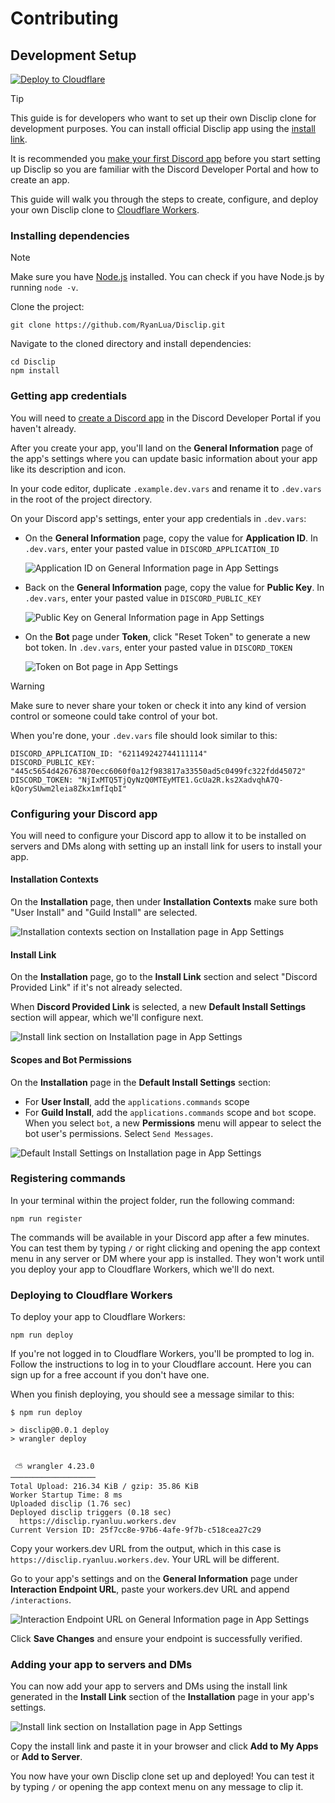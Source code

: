 # Contributing

## Development Setup

[![Deploy to Cloudflare](https://deploy.workers.cloudflare.com/button)](https://deploy.workers.cloudflare.com/?url=https%3A%2F%2Fgithub.com%2FRyanLua%2FDisclip)

> [!TIP]
> This guide is for developers who want to set up their own Disclip clone for development purposes. You can install official Disclip app using the [install link](https://discord.com/oauth2/authorize?client_id=621149242744111114).

It is recommended you [make your first Discord app](https://discord.com/developers/docs/quick-start/getting-started) before you start setting up Disclip so you are familiar with the Discord Developer Portal and how to create an app.

This guide will walk you through the steps to create, configure, and deploy your own Disclip clone to [Cloudflare Workers](https://workers.cloudflare.com/).

### Installing dependencies

> [!NOTE]
> Make sure you have [Node.js](https://nodejs.org/en/download) installed. You can check if you have Node.js by running `node -v`.

Clone the project:

```console
git clone https://github.com/RyanLua/Disclip.git
```

Navigate to the cloned directory and install dependencies:

```console
cd Disclip
npm install
```

### Getting app credentials

You will need to [create a Discord app](https://discord.com/developers/applications?new_application=true) in the Discord Developer Portal if you haven't already.

After you create your app, you'll land on the **General Information** page of the app's settings where you can update basic information about your app like its description and icon.

In your code editor, duplicate `.example.dev.vars` and rename it to `.dev.vars` in the root of the project directory.

On your Discord app's settings, enter your app credentials in `.dev.vars`:

* On the **General Information** page, copy the value for **Application ID**. In `.dev.vars`, enter your pasted value in `DISCORD_APPLICATION_ID`

  ![Application ID on General Information page in App Settings](assets/application-id.png)

* Back on the **General Information** page, copy the value for **Public Key**. In `.dev.vars`, enter your pasted value in `DISCORD_PUBLIC_KEY`

  ![Public Key on General Information page in App Settings](assets/public-key.png)

* On the **Bot** page under **Token**, click "Reset Token" to generate a new bot token. In `.dev.vars`, enter your pasted value in `DISCORD_TOKEN`

  ![Token on Bot page in App Settings](assets/token.png)

> [!WARNING]
> Make sure to never share your token or check it into any kind of version control or someone could take control of your bot.

When you're done, your `.dev.vars` file should look similar to this:

```dotenv
DISCORD_APPLICATION_ID: "621149242744111114"
DISCORD_PUBLIC_KEY: "445c5654d426763870ecc6060f0a12f983817a33550ad5c0499fc322fdd45072"
DISCORD_TOKEN: "NjIxMTQ5TjQyNzQ0MTEyMTE1.GcUa2R.ks2XadvqhA7Q-kQorySUwm2leia8Zkx1mfIqbI"
```

### Configuring your Discord app

You will need to configure your Discord app to allow it to be installed on servers and DMs along with setting up an install link for users to install your app.

#### Installation Contexts

On the **Installation** page, then under **Installation Contexts** make sure both "User Install" and "Guild Install" are selected.

![Installation contexts section on Installation page in App Settings](assets/installation-contexts.png)

#### Install Link

On the **Installation** page, go to the **Install Link** section and select "Discord Provided Link" if it's not already selected.

When **Discord Provided Link** is selected, a new **Default Install Settings** section will appear, which we'll configure next.

![Install link section on Installation page in App Settings](assets/install-link.png)

#### Scopes and Bot Permissions

On the **Installation** page in the **Default Install Settings** section:

* For **User Install**, add the `applications.commands` scope
* For **Guild Install**, add the `applications.commands` scope and `bot` scope. When you select `bot`, a new **Permissions** menu will appear to select the bot user's permissions. Select `Send Messages`.

![Default Install Settings on Installation page in App Settings](assets/default-install-settings.png)

### Registering commands

In your terminal within the project folder, run the following command:

```console
npm run register
```

The commands will be available in your Discord app after a few minutes. You can test them by typing `/` or right clicking and opening the app context menu in any server or DM where your app is installed. They won't work until you deploy your app to Cloudflare Workers, which we'll do next.

### Deploying to Cloudflare Workers

To deploy your app to Cloudflare Workers:

```console
npm run deploy
```

If you're not logged in to Cloudflare Workers, you'll be prompted to log in. Follow the instructions to log in to your Cloudflare account. Here you can sign up for a free account if you don't have one.

When you finish deploying, you should see a message similar to this:

```console
$ npm run deploy

> disclip@0.0.1 deploy
> wrangler deploy


 ⛅️ wrangler 4.23.0
───────────────────
Total Upload: 216.34 KiB / gzip: 35.86 KiB
Worker Startup Time: 8 ms
Uploaded disclip (1.76 sec)
Deployed disclip triggers (0.18 sec)
  https://disclip.ryanluu.workers.dev
Current Version ID: 25f7cc8e-97b6-4afe-9f7b-c518cea27c29
```

Copy your workers.dev URL from the output, which in this case is `https://disclip.ryanluu.workers.dev`. Your URL will be different.

Go to your app's settings and on the **General Information** page under **Interaction Endpoint URL**, paste your workers.dev URL and append `/interactions`.

![Interaction Endpoint URL on General Information page in App Settings](assets/interaction-endpoint-url.png)

Click **Save Changes** and ensure your endpoint is successfully verified.

### Adding your app to servers and DMs

You can now add your app to servers and DMs using the install link generated in the **Install Link** section of the **Installation** page in your app's settings.

![Install link section on Installation page in App Settings](assets/install-link.png)

Copy the install link and paste it in your browser and click **Add to My Apps** or **Add to Server**.

You now have your own Disclip clone set up and deployed! You can test it by typing `/` or opening the app context menu on any message to clip it.
